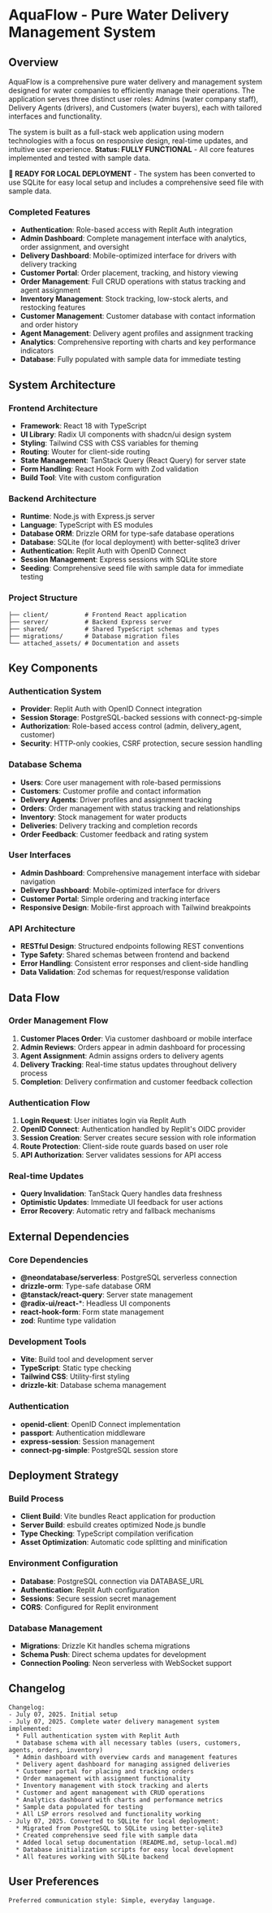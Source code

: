 # AquaFlow - Pure Water Delivery Management System

## Overview

AquaFlow is a comprehensive pure water delivery and management system designed for water companies to efficiently manage their operations. The application serves three distinct user roles: Admins (water company staff), Delivery Agents (drivers), and Customers (water buyers), each with tailored interfaces and functionality.

The system is built as a full-stack web application using modern technologies with a focus on responsive design, real-time updates, and intuitive user experience. **Status: FULLY FUNCTIONAL** - All core features implemented and tested with sample data.

**🚀 READY FOR LOCAL DEPLOYMENT** - The system has been converted to use SQLite for easy local setup and includes a comprehensive seed file with sample data.

### Completed Features
- **Authentication**: Role-based access with Replit Auth integration
- **Admin Dashboard**: Complete management interface with analytics, order assignment, and oversight
- **Delivery Dashboard**: Mobile-optimized interface for drivers with delivery tracking
- **Customer Portal**: Order placement, tracking, and history viewing
- **Order Management**: Full CRUD operations with status tracking and agent assignment
- **Inventory Management**: Stock tracking, low-stock alerts, and restocking features
- **Customer Management**: Customer database with contact information and order history
- **Agent Management**: Delivery agent profiles and assignment tracking
- **Analytics**: Comprehensive reporting with charts and key performance indicators
- **Database**: Fully populated with sample data for immediate testing

## System Architecture

### Frontend Architecture
- **Framework**: React 18 with TypeScript
- **UI Library**: Radix UI components with shadcn/ui design system
- **Styling**: Tailwind CSS with CSS variables for theming
- **Routing**: Wouter for client-side routing
- **State Management**: TanStack Query (React Query) for server state
- **Form Handling**: React Hook Form with Zod validation
- **Build Tool**: Vite with custom configuration

### Backend Architecture
- **Runtime**: Node.js with Express.js server
- **Language**: TypeScript with ES modules
- **Database ORM**: Drizzle ORM for type-safe database operations
- **Database**: SQLite (for local deployment) with better-sqlite3 driver
- **Authentication**: Replit Auth with OpenID Connect
- **Session Management**: Express sessions with SQLite store
- **Seeding**: Comprehensive seed file with sample data for immediate testing

### Project Structure
```
├── client/          # Frontend React application
├── server/          # Backend Express server
├── shared/          # Shared TypeScript schemas and types
├── migrations/      # Database migration files
└── attached_assets/ # Documentation and assets
```

## Key Components

### Authentication System
- **Provider**: Replit Auth with OpenID Connect integration
- **Session Storage**: PostgreSQL-backed sessions with connect-pg-simple
- **Authorization**: Role-based access control (admin, delivery_agent, customer)
- **Security**: HTTP-only cookies, CSRF protection, secure session handling

### Database Schema
- **Users**: Core user management with role-based permissions
- **Customers**: Customer profile and contact information
- **Delivery Agents**: Driver profiles and assignment tracking
- **Orders**: Order management with status tracking and relationships
- **Inventory**: Stock management for water products
- **Deliveries**: Delivery tracking and completion records
- **Order Feedback**: Customer feedback and rating system

### User Interfaces
- **Admin Dashboard**: Comprehensive management interface with sidebar navigation
- **Delivery Dashboard**: Mobile-optimized interface for drivers
- **Customer Portal**: Simple ordering and tracking interface
- **Responsive Design**: Mobile-first approach with Tailwind breakpoints

### API Architecture
- **RESTful Design**: Structured endpoints following REST conventions
- **Type Safety**: Shared schemas between frontend and backend
- **Error Handling**: Consistent error responses and client-side handling
- **Data Validation**: Zod schemas for request/response validation

## Data Flow

### Order Management Flow
1. **Customer Places Order**: Via customer dashboard or mobile interface
2. **Admin Reviews**: Orders appear in admin dashboard for processing
3. **Agent Assignment**: Admin assigns orders to delivery agents
4. **Delivery Tracking**: Real-time status updates throughout delivery process
5. **Completion**: Delivery confirmation and customer feedback collection

### Authentication Flow
1. **Login Request**: User initiates login via Replit Auth
2. **OpenID Connect**: Authentication handled by Replit's OIDC provider
3. **Session Creation**: Server creates secure session with role information
4. **Route Protection**: Client-side route guards based on user role
5. **API Authorization**: Server validates sessions for API access

### Real-time Updates
- **Query Invalidation**: TanStack Query handles data freshness
- **Optimistic Updates**: Immediate UI feedback for user actions
- **Error Recovery**: Automatic retry and fallback mechanisms

## External Dependencies

### Core Dependencies
- **@neondatabase/serverless**: PostgreSQL serverless connection
- **drizzle-orm**: Type-safe database ORM
- **@tanstack/react-query**: Server state management
- **@radix-ui/react-***: Headless UI components
- **react-hook-form**: Form state management
- **zod**: Runtime type validation

### Development Tools
- **Vite**: Build tool and development server
- **TypeScript**: Static type checking
- **Tailwind CSS**: Utility-first styling
- **drizzle-kit**: Database schema management

### Authentication
- **openid-client**: OpenID Connect implementation
- **passport**: Authentication middleware
- **express-session**: Session management
- **connect-pg-simple**: PostgreSQL session store

## Deployment Strategy

### Build Process
- **Client Build**: Vite bundles React application for production
- **Server Build**: esbuild creates optimized Node.js bundle
- **Type Checking**: TypeScript compilation verification
- **Asset Optimization**: Automatic code splitting and minification

### Environment Configuration
- **Database**: PostgreSQL connection via DATABASE_URL
- **Authentication**: Replit Auth configuration
- **Sessions**: Secure session secret management
- **CORS**: Configured for Replit environment

### Database Management
- **Migrations**: Drizzle Kit handles schema migrations
- **Schema Push**: Direct schema updates for development
- **Connection Pooling**: Neon serverless with WebSocket support

## Changelog

```
Changelog:
- July 07, 2025. Initial setup
- July 07, 2025. Complete water delivery management system implemented:
  * Full authentication system with Replit Auth
  * Database schema with all necessary tables (users, customers, agents, orders, inventory)
  * Admin dashboard with overview cards and management features
  * Delivery agent dashboard for managing assigned deliveries
  * Customer portal for placing and tracking orders
  * Order management with assignment functionality
  * Inventory management with stock tracking and alerts
  * Customer and agent management with CRUD operations
  * Analytics dashboard with charts and performance metrics
  * Sample data populated for testing
  * All LSP errors resolved and functionality working
- July 07, 2025. Converted to SQLite for local deployment:
  * Migrated from PostgreSQL to SQLite using better-sqlite3
  * Created comprehensive seed file with sample data
  * Added local setup documentation (README.md, setup-local.md)
  * Database initialization scripts for easy local development
  * All features working with SQLite backend
```

## User Preferences

```
Preferred communication style: Simple, everyday language.
```